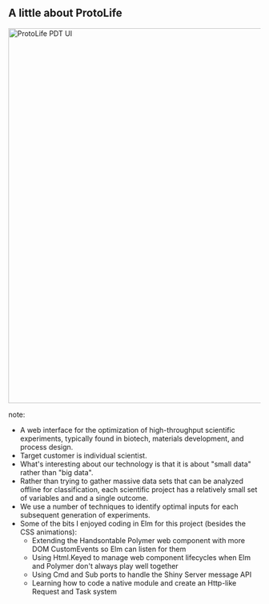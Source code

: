 ##  A little about ProtoLife

<img alt="ProtoLife PDT UI" src="resources/PDT-ESD.png" style="border: none; width: 750px;">

note:
* A web interface for the optimization of high-throughput scientific experiments, typically found in biotech,
materials development, and process design.
* Target customer is individual scientist.
* What's interesting about our technology is that it is about "small data" rather than "big data".
* Rather than trying to gather massive data sets that can be analyzed offline for classification,
each scientific project has a relatively small set of variables and and a single outcome.
* We use a number of techniques to identify optimal inputs for each subsequent generation of experiments.
* Some of the bits I enjoyed coding in Elm for this project (besides the CSS animations):
    * Extending the Handsontable Polymer web component with more DOM CustomEvents so Elm can listen for them
    * Using Html.Keyed to manage web component lifecycles when Elm and Polymer don't always play well together
    * Using Cmd and Sub ports to handle the Shiny Server message API
    * Learning how to code a native module and create an Http-like Request and Task system
